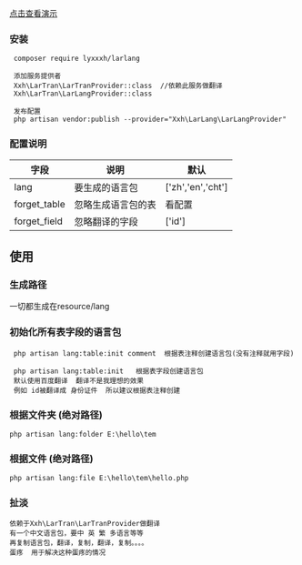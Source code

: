 [点击查看演示](https://gz.bcebos.com/v1/xxh-download/lang.gif )
### 安装

     composer require lyxxxh/larlang
     
     添加服务提供者
     Xxh\LarTran\LarTranProvider::class  //依赖此服务做翻译
     Xxh\LarTran\LarLangProvider::class  
        
     发布配置
     php artisan vendor:publish --provider="Xxh\LarLang\LarLangProvider"
    
### 配置说明

|  字段  | 说明  | 默认 
|  ---- | ----  | ---   |
| lang   | 要生成的语言包  | ['zh','en','cht']   |
| forget_table  | 忽略生成语言包的表  | 看配置   |
| forget_field | 忽略翻译的字段   | ['id']       |

     
## 使用

### 生成路径
  一切都生成在resource/lang
 
### 初始化所有表字段的语言包
     php artisan lang:table:init comment  根据表注释创建语言包(没有注释就用字段)
     
     php artisan lang:table:init   根据表字段创建语言包
     默认使用百度翻译  翻译不是我理想的效果
     例如 id被翻译成 身份证件  所以建议根据表注释创建
     
### 根据文件夹 (绝对路径)
    php artisan lang:folder E:\hello\tem 
         
### 根据文件 (绝对路径)
    php artisan lang:file E:\hello\tem\hello.php 
      

### 扯淡
    依赖于Xxh\LarTran\LarTranProvider做翻译
    有一个中文语言包，要中 英 繁 多语言等等
    再复制语言包，翻译，复制，翻译，复制。。。。
    蛋疼  用于解决这种蛋疼的情况


